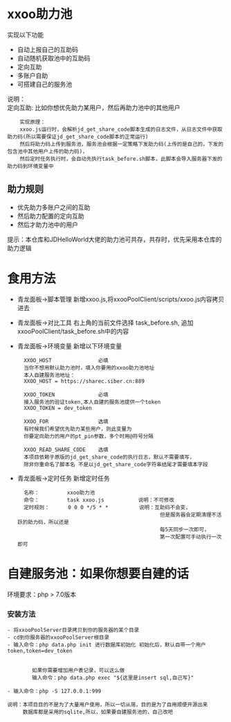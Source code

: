 # xxoo助力池

实现以下功能

- 自动上报自己的互助码
- 自动随机获取池中的互助码
- 定向互助
- 多账户自助
- 可搭建自己的服务池

说明：<br/>
定向互助: 比如你想优先助力某用户，然后再助力池中的其他用户

    
        实现原理：
        xxoo.js运行时，会解析jd_get_share_code脚本生成的日志文件，从日志文件中获取助力码(所以需要保证jd_get_share_code脚本的正常运行)
        然后将助力码上传到服务池，服务池会根据一定策略下发助力码(上传的是自己的，下发的包含池中其他用户上传的助力码)，
        然后定时任务执行时，会自动先执行task_before.sh脚本，此脚本会导入服务器下发的助力码到环境变量中

## 助力规则

- 优先助力多账户之间的互助
- 然后助力配置的定向互助
- 然后才助力池中的用户

提示：本仓库和JDHelloWorld大佬的助力池可共存，共存时，优先采用本仓库的助力逻辑


# 食用方法

- 青龙面板->脚本管理 新增xxoo.js,将xxooPoolClient/scripts/xxoo.js内容拷贝进去
- 青龙面板->对比工具 右上角的当前文件选择 task_before.sh, 追加xxooPoolClient/task_before.sh中的内容
- 青龙面板->环境变量 新增以下环境变量


        XXOO_HOST               必填
        当你不想用默认助力池时，填入你要用的xxoo助力池地址
        本人自建服务池地址：
        XXOO_HOST = https://sharec.siber.cn:889    
    
        XXOO_TOKEN              必填
        接入服务池的验证token,本人自建的服务池提供一个token
        XXOO_TOKEN = dev_token

        XXOO_FOR                选填
        有时候我们希望优先助力某些用户，则此变量为 
        你要定向助力的用户的pt_pin参数，多个时用@符号分隔

        XXOO_READ_SHARE_CODE    选填
        本项目依赖于原版的jd_get_share_code的执行日志，默认不需要填写，
        除非你重命名了脚本名 不是以jd_get_share_code字符串结尾才需要填本字段
    

- 青龙面板->定时任务 新增定时任务

    
        名称：         xxoo助力池             
        命令：         task xxoo.js           说明：不可修改
        定时规则：      0 0 0 */5 * *          说明：互助码不会变，
                                                    但是服务器会定期清理不活跃的助力码，所以还是
                                                    每5天同步一次即可，
                                                    第一次配置可手动执行一次即可

# 自建服务池：如果你想要自建的话

环境要求：php > 7.0版本  

### 安装方法
    
    
    - 将xxooPoolServer目录拷贝到你的服务器的某个目录
    - cd到你服务器的xxooPoolServer根目录
    - 输入命令：php data.php init 进行数据库初始化 初始化后，默认自带一个用户token,token=dev_token

        
            如果你需要增加用户表记录，可以这么做
            输入命令：php data.php exec "${这里是insert sql,自己写}"

    - 输入命令：php -S 127.0.0.1:999

    说明：本项目目的不是为了大量用户使用，所以一切从简，目的是为了自用顺便开源出来
         数据库都是采用的sqlite,所以，如果要自建服务池的，自己改吧